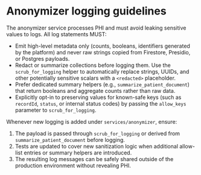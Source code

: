 # Anonymizer logging guidelines

The anonymizer service processes PHI and must avoid leaking sensitive values to
logs. All log statements MUST:

- Emit high-level metadata only (counts, booleans, identifiers generated by the
  platform) and never raw strings copied from Firestore, Presidio, or Postgres
  payloads.
- Redact or summarize collections before logging them. Use the
  `scrub_for_logging` helper to automatically replace strings, UUIDs, and other
  potentially sensitive scalars with a `<redacted>` placeholder.
- Prefer dedicated summary helpers (e.g., `summarize_patient_document`) that
  return booleans and aggregate counts rather than raw data.
- Explicitly opt-in to preserving values for known-safe keys (such as
  `recordId`, `status`, or internal status codes) by passing the `allow_keys`
  parameter to `scrub_for_logging`.

Whenever new logging is added under `services/anonymizer`, ensure:

1. The payload is passed through `scrub_for_logging` or derived from
   `summarize_patient_document` before logging.
2. Tests are updated to cover new sanitization logic when additional allow-list
   entries or summary helpers are introduced.
3. The resulting log messages can be safely shared outside of the production
   environment without revealing PHI.
